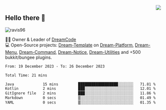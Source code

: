 <img align='right' src="https://github-readme-stats.vercel.app/api?username=Ravis96&show_icons=true">

## Hello there 👋
<p align="left"> <img src="https://komarev.com/ghpvc/?username=ravis96&label=Profile%20views&color=0e75b6&style=flat" alt="ravis96" /> </p>

👨‍💻 Owner & Leader of [DreamCode](https://github.com/DreamPoland) <br>
💻 Open-Source projects: [Dream-Template](https://github.com/DreamPoland/dream-template) on [Dream-Platform](https://github.com/DreamPoland/dream-platform), [Dream-Menu](https://github.com/DreamPoland/dream-menu), [Dream-Command](https://github.com/DreamPoland/dream-command), [Dream-Notice](https://github.com/DreamPoland/dream-notice), [Dream-Utilities](https://github.com/DreamPoland/dream-utilities) and +500 bukkit/bungee plugins.

<!--START_SECTION:waka-->

```txt
From: 19 December 2023 - To: 26 December 2023

Total Time: 21 mins

Java             15 mins         ██████████████████░░░░░░░   71.81 %
Kotlin           2 mins          ███░░░░░░░░░░░░░░░░░░░░░░   12.01 %
GitIgnore file   2 mins          ███░░░░░░░░░░░░░░░░░░░░░░   11.86 %
Markdown         0 secs          ▒░░░░░░░░░░░░░░░░░░░░░░░░   01.49 %
YAML             0 secs          ▒░░░░░░░░░░░░░░░░░░░░░░░░   01.35 %
```

<!--END_SECTION:waka-->
